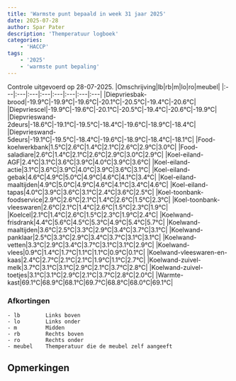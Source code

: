 ```yaml
---
title: 'Warmste punt bepaald in week 31 jaar 2025'
date: 2025-07-28
author: Spar Pater
description: 'Themperatuur logboek'
categories:
    - 'HACCP'
tags:
    - '2025'
    - 'warmste punt bepaling'
---
```

Controle uitgevoerd op 28-07-2025.
|Omschrijving|lb|rb|m|lo|ro|meubel|
|:---|:---|:---|:---|:---|:---|:---|:---|
|Diepvriesbak-brood|-19.9°C|-19.9°C|-19.6°C|-20.1°C|-20.5°C|-19.4°C|-20.6°C|
|Diepvriescel|-19.9°C|-19.6°C|-20.1°C|-20.5°C|-19.4°C|-20.6°C|-19.9°C|
|Diepvrieswand-2deurs|-18.6°C|-19.1°C|-19.5°C|-18.4°C|-19.6°C|-18.9°C|-18.4°C|
|Diepvrieswand-5deurs|-19.1°C|-19.5°C|-18.4°C|-19.6°C|-18.9°C|-18.4°C|-18.1°C|
|Food-koelwerkbank|1.5°C|2.6°C|1.4°C|2.1°C|2.6°C|2.9°C|3.0°C|
|Food-saladiare|2.6°C|1.4°C|2.1°C|2.6°C|2.9°C|3.0°C|2.9°C|
|Koel-eiland-AGF|2.4°C|3.1°C|3.6°C|3.9°C|4.0°C|3.9°C|3.6°C|
|Koel-eiland-actie|3.1°C|3.6°C|3.9°C|4.0°C|3.9°C|3.6°C|3.1°C|
|Koel-eiland-gebak|4.6°C|4.9°C|5.0°C|4.9°C|4.6°C|4.1°C|3.4°C|
|Koel-eiland-maaltijden|4.9°C|5.0°C|4.9°C|4.6°C|4.1°C|3.4°C|4.6°C|
|Koel-eiland-tapas|4.0°C|3.9°C|3.6°C|3.1°C|2.4°C|3.6°C|2.5°C|
|Koel-toonbank-foodservice|2.9°C|2.6°C|2.1°C|1.4°C|2.6°C|1.5°C|2.3°C|
|Koel-toonbank-vleeswaren|2.6°C|2.1°C|1.4°C|2.6°C|1.5°C|2.3°C|1.9°C|
|Koelcel|2.1°C|1.4°C|2.6°C|1.5°C|2.3°C|1.9°C|2.4°C|
|Koelwand-frisdrank|4.4°C|5.6°C|4.5°C|5.3°C|4.9°C|5.4°C|5.7°C|
|Koelwand-maaltijden|3.6°C|2.5°C|3.3°C|2.9°C|3.4°C|3.7°C|3.1°C|
|Koelwand-panklaar|2.5°C|3.3°C|2.9°C|3.4°C|3.7°C|3.1°C|3.1°C|
|Koelwand-vetten|3.3°C|2.9°C|3.4°C|3.7°C|3.1°C|3.1°C|2.9°C|
|Koelwand-vlees|0.9°C|1.4°C|1.7°C|1.1°C|1.1°C|0.9°C|0.1°C|
|Koelwand-vleeswaren-en-kaas|2.4°C|2.7°C|2.1°C|2.1°C|1.9°C|1.1°C|2.7°C|
|Koelwand-zuivel-melk|3.7°C|3.1°C|3.1°C|2.9°C|2.1°C|3.7°C|2.8°C|
|Koelwand-zuivel-toetjes|3.1°C|3.1°C|2.9°C|2.1°C|3.7°C|2.8°C|2.0°C|
|Warmte-kast|69.1°C|68.9°C|68.1°C|69.7°C|68.8°C|68.0°C|69.1°C|

### Afkortingen
    - lb        Links boven
    - lo        Links onder
    - m         Midden
    - rb        Rechts boven
    - ro        Rechts onder
    - meubel    Themperatuur die de meubel zelf aangeeft

## Opmerkingen


